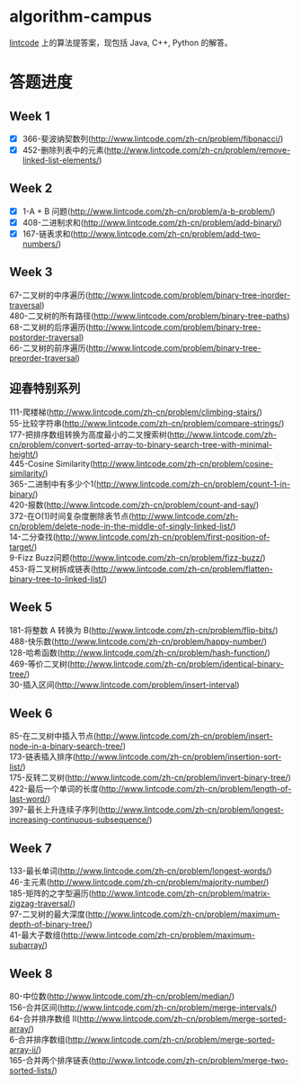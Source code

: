 # algorithm-campus
[lintcode](http://lintcode.com) 上的算法提答案，现包括 Java, C++, Python 的解答。

# 答题进度
## Week 1
- [x] 366-斐波纳契数列(http://www.lintcode.com/zh-cn/problem/fibonacci/) 
- [x] 452-删除列表中的元素(http://www.lintcode.com/zh-cn/problem/remove-linked-list-elements/)

## Week 2
- [x] 1-A + B 问题(http://www.lintcode.com/zh-cn/problem/a-b-problem/)  
- [x] 408-二进制求和(http://www.lintcode.com/zh-cn/problem/add-binary/)  
- [x] 167-链表求和(http://www.lintcode.com/zh-cn/problem/add-two-numbers/)  

## Week 3
67-二叉树的中序遍历(http://www.lintcode.com/problem/binary-tree-inorder-traversal)  
480-二叉树的所有路径(http://www.lintcode.com/problem/binary-tree-paths)  
68-二叉树的后序遍历(http://www.lintcode.com/problem/binary-tree-postorder-traversal)  
66-二叉树的前序遍历(http://www.lintcode.com/problem/binary-tree-preorder-traversal)  

## 迎春特别系列
111-爬楼梯(http://www.lintcode.com/zh-cn/problem/climbing-stairs/)   
55-比较字符串(http://www.lintcode.com/zh-cn/problem/compare-strings/)   
177-把排序数组转换为高度最小的二叉搜索树(http://www.lintcode.com/zh-cn/problem/convert-sorted-array-to-binary-search-tree-with-minimal-height/)   
445-Cosine Similarity(http://www.lintcode.com/zh-cn/problem/cosine-similarity/)   
365-二进制中有多少个1(http://www.lintcode.com/zh-cn/problem/count-1-in-binary/)   
420-报数(http://www.lintcode.com/zh-cn/problem/count-and-say/)   
372-在O(1)时间复杂度删除表节点(http://www.lintcode.com/zh-cn/problem/delete-node-in-the-middle-of-singly-linked-list/)   
14-二分查找(http://www.lintcode.com/zh-cn/problem/first-position-of-target/)   
9-Fizz Buzz问题(http://www.lintcode.com/zh-cn/problem/fizz-buzz/)   
453-将二叉树拆成链表(http://www.lintcode.com/zh-cn/problem/flatten-binary-tree-to-linked-list/)   

## Week 5
181-将整数 A 转换为 B(http://www.lintcode.com/zh-cn/problem/flip-bits/)   
488-快乐数(http://www.lintcode.com/zh-cn/problem/happy-number/)   
128-哈希函数(http://www.lintcode.com/zh-cn/problem/hash-function/)   
469-等价二叉树(http://www.lintcode.com/zh-cn/problem/identical-binary-tree/)   
30-插入区间(http://www.lintcode.com/problem/insert-interval)   

## Week 6
85-在二叉树中插入节点(http://www.lintcode.com/zh-cn/problem/insert-node-in-a-binary-search-tree/)   
173-链表插入排序(http://www.lintcode.com/zh-cn/problem/insertion-sort-list/)   
175-反转二叉树(http://www.lintcode.com/zh-cn/problem/invert-binary-tree/)   
422-最后一个单词的长度(http://www.lintcode.com/zh-cn/problem/length-of-last-word/)   
397-最长上升连续子序列(http://www.lintcode.com/zh-cn/problem/longest-increasing-continuous-subsequence/)   

## Week 7
133-最长单词(http://www.lintcode.com/zh-cn/problem/longest-words/)   
46-主元素(http://www.lintcode.com/zh-cn/problem/majority-number/)   
185-矩阵的之字型遍历(http://www.lintcode.com/zh-cn/problem/matrix-zigzag-traversal/)   
97-二叉树的最大深度(http://www.lintcode.com/zh-cn/problem/maximum-depth-of-binary-tree/)   
41-最大子数组(http://www.lintcode.com/zh-cn/problem/maximum-subarray/)   

## Week 8
80-中位数(http://www.lintcode.com/zh-cn/problem/median/)  
156-合并区间(http://www.lintcode.com/zh-cn/problem/merge-intervals/)  
64-合并排序数组 II(http://www.lintcode.com/zh-cn/problem/merge-sorted-array/)  
6-合并排序数组(http://www.lintcode.com/zh-cn/problem/merge-sorted-array-ii/)  
165-合并两个排序链表(http://www.lintcode.com/zh-cn/problem/merge-two-sorted-lists/)  
